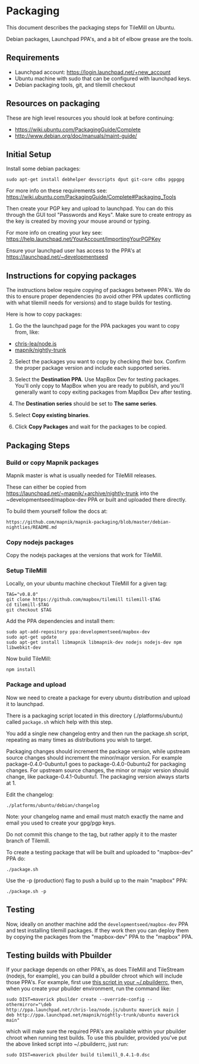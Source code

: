 # Packaging

This document describes the packaging steps for TileMill on Ubuntu.

Debian packages, Launchpad PPA's, and a bit of elbow grease are the tools.


## Requirements

* Launchpad account: https://login.launchpad.net/+new_account
* Ubuntu machine with sudo that can be configured with launchpad keys.
* Debian packaging tools, git, and tilemill checkout

## Resources on packaging

These are high level resources you should look at before continuing:

* https://wiki.ubuntu.com/PackagingGuide/Complete
* http://www.debian.org/doc/manuals/maint-guide/


## Initial Setup

Install some debian packages:

    sudo apt-get install debhelper devscripts dput git-core cdbs pgpgpg

For more info on these requirements see: https://wiki.ubuntu.com/PackagingGuide/Complete#Packaging_Tools

Then create your PGP key and upload to launchpad. You can do this through the GUI tool "Passwords and Keys". 
Make sure to create entropy as the key is created by moving your mouse around or typing.

For more info on creating your key see: https://help.launchpad.net/YourAccount/ImportingYourPGPKey

Ensure your launchpad user has access to the PPA's at https://launchpad.net/~developmentseed


## Instructions for copying packages

The instructions below require copying of packages between PPA's. We do this to ensure 
proper dependencies (to avoid other PPA updates conflicting with what tilemill needs for versions) and to stage builds for testing.

Here is how to copy packages:

1) Go the the launchpad page for the PPA packages you want to copy from, like:

- [chris-lea/node.js](https://launchpad.net/~chris-lea/+archive/node.js/+copy-packages)
- [mapnik/nightly-trunk](https://launchpad.net/~mapnik/+archive/nightly-trunk/+copy-packages)

2) Select the packages you want to copy by checking their box. Confirm the proper package version and include each supported series.

3) Select the **Destination PPA**. Use MapBox Dev for testing packages. You'll only copy to MapBox when you are ready to publish, and you'll generally want to copy exiting packages from MapBox Dev after testing.

4) The **Destination series** should be set to **The same series**.

5) Select **Copy existing binaries**.

6) Click **Copy Packages** and wait for the packages to be copied.


## Packaging Steps

### Build or copy Mapnik packages

Mapnik master is what is usually needed for TileMill releases.

These can either be copied from https://launchpad.net/~mapnik/+archive/nightly-trunk into the
~developmentseed/mapbox-dev PPA or built and uploaded there directly.

To build them yourself follow the docs at:

    https://github.com/mapnik/mapnik-packaging/blob/master/debian-nightlies/README.md

### Copy nodejs packages

Copy the nodejs packages at the versions that work for TileMill.

### Setup TileMill

Locally, on your ubuntu machine checkout TileMill for a given tag:

    TAG="v0.8.0"
    git clone https://github.com/mapbox/tilemill tilemill-$TAG
    cd tilemill-$TAG
    git checkout $TAG

Add the PPA dependencies and install them:

    sudo apt-add-repository ppa:developmentseed/mapbox-dev
    sudo apt-get update
    sudo apt-get install libmapnik libmapnik-dev nodejs nodejs-dev npm libwebkit-dev

Now build TileMill:

    npm install

### Package and upload

Now we need to create a package for every ubuntu distribution and upload it to launchpad.

There is a packaging script located in this directory (./platforms/ubuntu)
called `package.sh` which help with this step.

You add a single new changelog entry and then run the package.sh script, repeating
as many times as distributions you wish to target.

Packaging changes should increment the package version, while upstream source changes
should increment the minor/major version.  For example package-0.4.0-0ubuntu1 goes 
to package-0.4.0-0ubuntu2 for packaging changes. For upstream source changes, the 
minor or major version should change, like package-0.4.1-0ubuntu1. The packaging 
version always starts at 1.

Edit the changelog:

    ./platforms/ubuntu/debian/changelog

Note: your changelog name and email must match exactly the name and email you used to
create your gpg/pgp keys.

Do not commit this change to the tag, but rather apply it to the master branch
of Tilemill.

To create a testing package that will be built and uploaded to "mapbox-dev" PPA do:

    ./package.sh

Use the -p (production) flag to push a build up to the main "mapbox" PPA:

    ./package.sh -p

## Testing

Now, ideally on another machine add the `developmentseed/mapbox-dev` PPA and test
installing tilemill packages. If they work then you can deploy them by copying the
packages from the "mapbox-dev" PPA to the "mapbox" PPA.


## Testing builds with Pbuilder

If your package depends on other PPA's, as does TileMill and TileStream (nodejs,
for example), you can build a pbuilder chroot which will include those PPA's. 
For example, first use [this script in your ~/.pbuilderrc](https://wiki.ubuntu.com/PbuilderHowto#Multiple_pbuilders), then, when you create your pbuilder environment, run the command like:

```
sudo DIST=maverick pbuilder create --override-config --othermirror="\deb
http://ppa.launchpad.net/chris-lea/node.js/ubuntu maverick main |
deb http://ppa.launchpad.net/mapnik/nightly-trunk/ubuntu maverick main"
```

which will make sure the required PPA's are available within your pbuilder chroot when
running test builds.  To use this pbuilder, provided you've put the above linked
script into ~/.pbuilderrc, just run:

    sudo DIST=maverick pbuilder build tilemill_0.4.1-0.dsc

